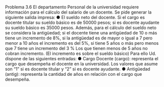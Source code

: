 Problema 3.6
El departamento Personal de la universidad requiere información para el cálculo del salario de un docente. Se pide generar la siguiente salida impresa:
● El sueldo neto del docente. Si el cargo es docente titular su sueldo básico es de 50000 pesos; si es docente ayudante su sueldo básico es 35000 pesos. Además, para el cálculo del sueldo neto se considera la antigüedad; si el docente tiene una antigüedad de 10 o más tiene un incremento de 8%, si la antigüedad es de mayor o igual a 7 pero menor a 10 años el incremento es del 5%, si tiene 5 años o más pero menos que 7 tiene un incremento del 3 % Los que tienen menos de 5 años no cobran incremento. (El incremento es sobre el sueldo básico)
Para ello Ud. dispone de las siguientes entradas:
● Cargo Docente (cargo): representa el cargo que desempeña el docente en la universidad. Los valores que asume son “1” si es docente titular y “2” si es docente ayudante.
● Antigüedad (antig): representa la cantidad de años en relación con el cargo que desempeña.